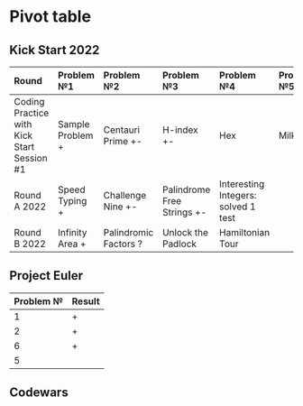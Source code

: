 # Pivot table
## Kick Start 2022
| Round                                      | Problem №1       | Problem №2            | Problem №3                 | Problem №4                          | Problem №5 |
|:-------------------------------------------|:-----------------|:----------------------|:---------------------------|:------------------------------------|:-----------|
| Coding Practice with Kick Start Session #1 | Sample Problem + | Centauri Prime +-     | H-index +-                 | Hex                                 | Milk Tea   |
| Round A 2022                               | Speed Typing +   | Challenge Nine +-     | Palindrome Free Strings +- | Interesting Integers: solved 1 test |            |
| Round B 2022                               | Infinity Area +  | Palindromic Factors ? | Unlock the Padlock         | Hamiltonian Tour                    |

## Project Euler
| Problem № | Result |
|-----------|--------|
| 1         | +      |
| 2         | +      |
| 6         | +      |
| 5         |        |

## Codewars